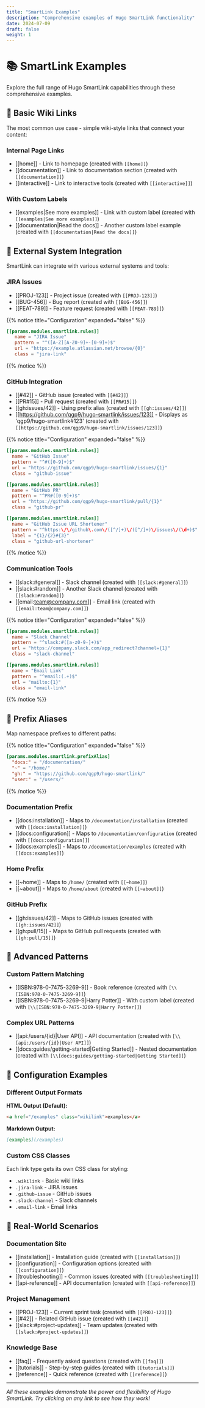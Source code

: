 ```yaml
---
title: "SmartLink Examples"
description: "Comprehensive examples of Hugo SmartLink functionality"
date: 2024-07-09
draft: false
weight: 1
---
```


# 📚 SmartLink Examples

Explore the full range of Hugo SmartLink capabilities through these comprehensive examples.

## 🔗 Basic Wiki Links

The most common use case - simple wiki-style links that connect your content:

### Internal Page Links
- [[home]] - Link to homepage (created with `[[home]]`)
- [[documentation]] - Link to documentation section (created with `[[documentation]]`)
- [[interactive]] - Link to interactive tools (created with `[[interactive]]`)

### With Custom Labels
- [[examples|See more examples]] - Link with custom label (created with `[[examples|See more examples]]`)
- [[documentation|Read the docs]] - Another custom label example (created with `[[documentation|Read the docs]]`)

## 🏢 External System Integration

SmartLink can integrate with various external systems and tools:

### JIRA Issues
- [[PROJ-123]] - Project issue (created with `[[PROJ-123]]`)
- [[BUG-456]] - Bug report (created with `[[BUG-456]]`)
- [[FEAT-789]] - Feature request (created with `[[FEAT-789]]`)

{{% notice title="Configuration" expanded="false" %}}
```toml
[[params.modules.smartlink.rules]]
   name = "JIRA Issue"
   pattern = "^([A-Z][A-Z0-9]+-[0-9]+)$"
   url = "https://example.atlassian.net/browse/{0}"
   class = "jira-link"
```
{{% /notice %}}

### GitHub Integration
- [[#42]] - GitHub issue (created with `[[#42]]`)
- [[PR#15]] - Pull request (created with `[[PR#15]]`)
- [[gh:issues/42]] - Using prefix alias (created with `[[gh:issues/42]]`)
- [[https://github.com/qgp9/hugo-smartlink/issues/123]] - Displays as 'qgp9/hugo-smartlink#123' (created with `[[https://github.com/qgp9/hugo-smartlink/issues/123]]`)

{{% notice title="Configuration" expanded="false" %}}
```toml
[[params.modules.smartlink.rules]]
  name = "GitHub Issue"
  pattern = "^#([0-9]+)$"
  url = "https://github.com/qgp9/hugo-smartlink/issues/{1}"
  class = "github-issue"

[[params.modules.smartlink.rules]]
  name = "GitHub PR"
  pattern = "^PR#([0-9]+)$"
  url = "https://github.com/qgp9/hugo-smartlink/pull/{1}"
  class = "github-pr"

[[params.modules.smartlink.rules]]
  name = "GitHub Issue URL Shortener"
  pattern = "^https:\/\/github\.com\/([^/]+)\/([^/]+)\/issues\/(\d+)$"
  label = "{1}/{2}#{3}"
  class = "github-url-shortener"
```
{{% /notice %}}

### Communication Tools
- [[slack:#general]] - Slack channel (created with `[[slack:#general]]`)
- [[slack:#random]] - Another Slack channel (created with `[[slack:#random]]`)
- [[email:team@company.com]] - Email link (created with `[[email:team@company.com]]`)

{{% notice title="Configuration" expanded="false" %}}
```toml
[[params.modules.smartlink.rules]]
  name = "Slack Channel"
  pattern = "^slack:#([a-z0-9-]+)$"
  url = "https://company.slack.com/app_redirect?channel={1}"
  class = "slack-channel"

[[params.modules.smartlink.rules]]
  name = "Email Link"
  pattern = "^email:(.+)$"
  url = "mailto:{1}"
  class = "email-link"
```
{{% /notice %}}

## 📁 Prefix Aliases

Map namespace prefixes to different paths:

{{% notice title="Configuration" expanded="false" %}}
```toml
[params.modules.smartlink.prefixAlias]
  "docs:" = "/documentation/"
  "~" = "/home/"
  "gh:" = "https://github.com/qgp9/hugo-smartlink/"
  "user:" = "/users/"
```
{{% /notice %}}

### Documentation Prefix
- [[docs:installation]] - Maps to `/documentation/installation` (created with `[[docs:installation]]`)
- [[docs:configuration]] - Maps to `/documentation/configuration` (created with `[[docs:configuration]]`)
- [[docs:examples]] - Maps to `/documentation/examples` (created with `[[docs:examples]]`)

### Home Prefix
- [[~home]] - Maps to `/home/` (created with `[[~home]]`)
- [[~about]] - Maps to `/home/about` (created with `[[~about]]`)

### GitHub Prefix
- [[gh:issues/42]] - Maps to GitHub issues (created with `[[gh:issues/42]]`)
- [[gh:pull/15]] - Maps to GitHub pull requests (created with `[[gh:pull/15]]`)

## 🎨 Advanced Patterns

### Custom Pattern Matching
- [[ISBN:978-0-7475-3269-9]] - Book reference (created with `[\\[ISBN:978-0-7475-3269-9]]`)
- [[ISBN:978-0-7475-3269-9|Harry Potter]] - With custom label (created with `[\\[ISBN:978-0-7475-3269-9|Harry Potter]]`)

### Complex URL Patterns
- [[api:/users/{id}|User API]] - API documentation (created with `[\\[api:/users/{id}|User API]]`)
- [[docs:guides/getting-started|Getting Started]] - Nested documentation (created with `[\\[docs:guides/getting-started|Getting Started]]`)

## 🔧 Configuration Examples

### Different Output Formats

**HTML Output (Default):**
```html
<a href="/examples" class="wikilink">examples</a>
```

**Markdown Output:**
```markdown
[examples](/examples)
```

### Custom CSS Classes
Each link type gets its own CSS class for styling:
- `.wikilink` - Basic wiki links
- `.jira-link` - JIRA issues
- `.github-issue` - GitHub issues
- `.slack-channel` - Slack channels
- `.email-link` - Email links

## 🚀 Real-World Scenarios

### Documentation Site
- [[installation]] - Installation guide (created with `[[installation]]`)
- [[configuration]] - Configuration options (created with `[[configuration]]`)
- [[troubleshooting]] - Common issues (created with `[[troubleshooting]]`)
- [[api-reference]] - API documentation (created with `[[api-reference]]`)

### Project Management
- [[PROJ-123]] - Current sprint task (created with `[[PROJ-123]]`)
- [[#42]] - Related GitHub issue (created with `[[#42]]`)
- [[slack:#project-updates]] - Team updates (created with `[[slack:#project-updates]]`)

### Knowledge Base
- [[faq]] - Frequently asked questions (created with `[[faq]]`)
- [[tutorials]] - Step-by-step guides (created with `[[tutorials]]`)
- [[reference]] - Quick reference (created with `[[reference]]`)

---

*All these examples demonstrate the power and flexibility of Hugo SmartLink. Try clicking on any link to see how they work!* 